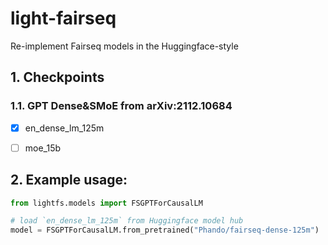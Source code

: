 # light-fairseq

Re-implement Fairseq models in the Huggingface-style

## 1. Checkpoints

### 1.1. GPT Dense&SMoE from arXiv:2112.10684

- [x] en_dense_lm_125m
- [ ] moe_15b



## 2. Example usage:

```python
from lightfs.models import FSGPTForCausalLM

# load `en_dense_lm_125m` from Huggingface model hub
model = FSGPTForCausalLM.from_pretrained("Phando/fairseq-dense-125m")
```